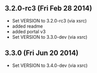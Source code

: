 

## 3.2.0-rc3 (Fri Feb 28 2014)


 *  Set VERSION to 3.2.0-rc3 (via xsrc)
 *  added readme
 *  added portal v3
 *  Set VERSION to 3.3.0-dev (via xsrc)


## 3.3.0 (Fri Jun 20 2014)


 *  Set VERSION to 3.4.0-dev (via xsrc)
